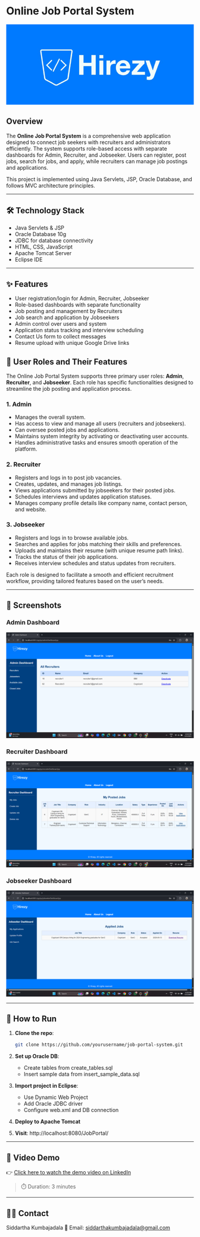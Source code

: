 # Online Job Portal System

![Company Logo](src/main/webapp/images/HirezyLogo.png)

## Overview

The **Online Job Portal System** is a comprehensive web application designed to connect job seekers with recruiters and administrators efficiently. The system supports role-based access with separate dashboards for Admin, Recruiter, and Jobseeker. Users can register, post jobs, search for jobs, and apply, while recruiters can manage job postings and applications.

This project is implemented using Java Servlets, JSP, Oracle Database, and follows MVC architecture principles.

---

## 🛠️ Technology Stack

- Java Servlets & JSP
- Oracle Database 10g
- JDBC for database connectivity
- HTML, CSS, JavaScript
- Apache Tomcat Server
- Eclipse IDE
---

## ✨ Features

- User registration/login for Admin, Recruiter, Jobseeker
- Role-based dashboards with separate functionality
- Job posting and management by Recruiters
- Job search and application by Jobseekers
- Admin control over users and system
- Application status tracking and interview scheduling
- Contact Us form to collect messages
- Resume upload with unique Google Drive links


## 👤 User Roles and Their Features

The Online Job Portal System supports three primary user roles: **Admin**, **Recruiter**, and **Jobseeker**. Each role has specific functionalities designed to streamline the job posting and application process.

### 1. Admin
- Manages the overall system.
- Has access to view and manage all users (recruiters and jobseekers).
- Can oversee posted jobs and applications.
- Maintains system integrity by activating or deactivating user accounts.
- Handles administrative tasks and ensures smooth operation of the platform.

### 2. Recruiter
- Registers and logs in to post job vacancies.
- Creates, updates, and manages job listings.
- Views applications submitted by jobseekers for their posted jobs.
- Schedules interviews and updates application statuses.
- Manages company profile details like company name, contact person, and website.

### 3. Jobseeker
- Registers and logs in to browse available jobs.
- Searches and applies for jobs matching their skills and preferences.
- Uploads and maintains their resume (with unique resume path links).
- Tracks the status of their job applications.
- Receives interview schedules and status updates from recruiters.

Each role is designed to facilitate a smooth and efficient recruitment workflow, providing tailored features based on the user’s needs.

---

## 📸 Screenshots

### Admin Dashboard  
![Admin Dashboard](Screenshots/10.png)

### Recruiter Dashboard  
![Recruiter Dashboard](Screenshots/14.png)

### Jobseeker Dashboard  
![Jobseeker Dashboard](Screenshots/19.png)

---

## 🧪 How to Run
1. **Clone the repo**:
   ```bash
   git clone https://github.com/yourusername/job-portal-system.git

2. **Set up Oracle DB**:
   - Create tables from create_tables.sql
   - Insert sample data from insert_sample_data.sql

3. **Import project in Eclipse**:
   - Use Dynamic Web Project
   - Add Oracle JDBC driver
   - Configure web.xml and DB connection

4. **Deploy to Apache Tomcat**

5. **Visit**: http://localhost:8080/JobPortal/

---

## 🎥 Video Demo

👉 [Click here to watch the demo video on LinkedIn](https://www.linkedin.com/posts/yourname_job-portal-demo-activity-123456789)

> ⏱️ Duration: 3 minutes  

---

## 👨‍💻 Contact
Siddartha Kumbajadala
📧 Email: siddarthakumbajadala@gmail.com

